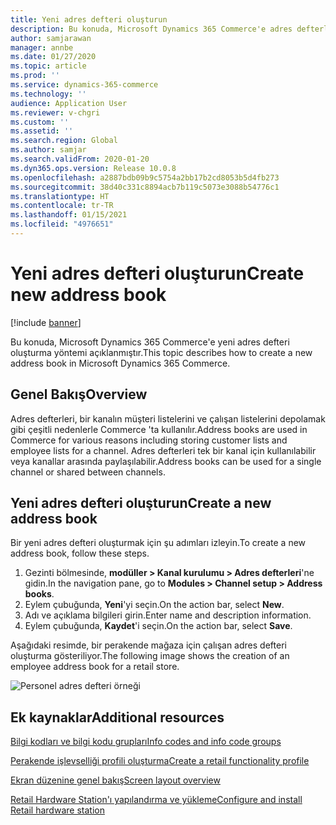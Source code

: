 ```yaml
---
title: Yeni adres defteri oluşturun
description: Bu konuda, Microsoft Dynamics 365 Commerce'e adres defterleri oluşturma yöntemi açıklanmıştır.
author: samjarawan
manager: annbe
ms.date: 01/27/2020
ms.topic: article
ms.prod: ''
ms.service: dynamics-365-commerce
ms.technology: ''
audience: Application User
ms.reviewer: v-chgri
ms.custom: ''
ms.assetid: ''
ms.search.region: Global
ms.author: samjar
ms.search.validFrom: 2020-01-20
ms.dyn365.ops.version: Release 10.0.8
ms.openlocfilehash: a2887bdb09b9c5754a2bb17b2cd8053b5d4fb273
ms.sourcegitcommit: 38d40c331c8894acb7b119c5073e3088b54776c1
ms.translationtype: HT
ms.contentlocale: tr-TR
ms.lasthandoff: 01/15/2021
ms.locfileid: "4976651"
---
```

# <a name="create-new-address-book"></a><span data-ttu-id="a4910-103">Yeni adres defteri oluşturun</span><span class="sxs-lookup"><span data-stu-id="a4910-103">Create new address book</span></span>


[!include [banner](includes/banner.md)]

<span data-ttu-id="a4910-104">Bu konuda, Microsoft Dynamics 365 Commerce'e yeni adres defteri oluşturma yöntemi açıklanmıştır.</span><span class="sxs-lookup"><span data-stu-id="a4910-104">This topic describes how to create a new address book in Microsoft Dynamics 365 Commerce.</span></span>

## <a name="overview"></a><span data-ttu-id="a4910-105">Genel Bakış</span><span class="sxs-lookup"><span data-stu-id="a4910-105">Overview</span></span>

<span data-ttu-id="a4910-106">Adres defterleri, bir kanalın müşteri listelerini ve çalışan listelerini depolamak gibi çeşitli nedenlerle Commerce 'ta kullanılır.</span><span class="sxs-lookup"><span data-stu-id="a4910-106">Address books are used in Commerce for various reasons including storing customer lists and employee lists for a channel.</span></span> <span data-ttu-id="a4910-107">Adres defterleri tek bir kanal için kullanılabilir veya kanallar arasında paylaşılabilir.</span><span class="sxs-lookup"><span data-stu-id="a4910-107">Address books can be used for a single channel or shared between channels.</span></span>

## <a name="create-a-new-address-book"></a><span data-ttu-id="a4910-108">Yeni adres defteri oluşturun</span><span class="sxs-lookup"><span data-stu-id="a4910-108">Create a new address book</span></span>

<span data-ttu-id="a4910-109">Bir yeni adres defteri oluşturmak için şu adımları izleyin.</span><span class="sxs-lookup"><span data-stu-id="a4910-109">To create a new address book, follow these steps.</span></span>
 
1. <span data-ttu-id="a4910-110">Gezinti bölmesinde, **modüller \> Kanal kurulumu \> Adres defterleri**'ne gidin.</span><span class="sxs-lookup"><span data-stu-id="a4910-110">In the navigation pane, go to **Modules \> Channel setup \> Address books**.</span></span>
1. <span data-ttu-id="a4910-111">Eylem çubuğunda, **Yeni**'yi seçin.</span><span class="sxs-lookup"><span data-stu-id="a4910-111">On the action bar, select **New**.</span></span>
1. <span data-ttu-id="a4910-112">Adı ve açıklama bilgileri girin.</span><span class="sxs-lookup"><span data-stu-id="a4910-112">Enter name and description information.</span></span>
1. <span data-ttu-id="a4910-113">Eylem çubuğunda, **Kaydet**'i seçin.</span><span class="sxs-lookup"><span data-stu-id="a4910-113">On the action bar, select **Save**.</span></span>

<span data-ttu-id="a4910-114">Aşağıdaki resimde, bir perakende mağaza için çalışan adres defteri oluşturma gösteriliyor.</span><span class="sxs-lookup"><span data-stu-id="a4910-114">The following image shows the creation of an employee address book for a retail store.</span></span>

![Personel adres defteri örneği](media/address-books.png)

## <a name="additional-resources"></a><span data-ttu-id="a4910-116">Ek kaynaklar</span><span class="sxs-lookup"><span data-stu-id="a4910-116">Additional resources</span></span>

[<span data-ttu-id="a4910-117">Bilgi kodları ve bilgi kodu grupları</span><span class="sxs-lookup"><span data-stu-id="a4910-117">Info codes and info code groups</span></span>](info-codes-retail.md)           

[<span data-ttu-id="a4910-118">Perakende işlevselliği profili oluşturma</span><span class="sxs-lookup"><span data-stu-id="a4910-118">Create a retail functionality profile</span></span>](retail-functionality-profile.md)      

[<span data-ttu-id="a4910-119">Ekran düzenine genel bakış</span><span class="sxs-lookup"><span data-stu-id="a4910-119">Screen layout overview</span></span>](pos-screen-layouts.md)       

[<span data-ttu-id="a4910-120">Retail Hardware Station'ı yapılandırma ve yükleme</span><span class="sxs-lookup"><span data-stu-id="a4910-120">Configure and install Retail hardware station</span></span>](retail-hardware-station-configuration-installation.md)  
